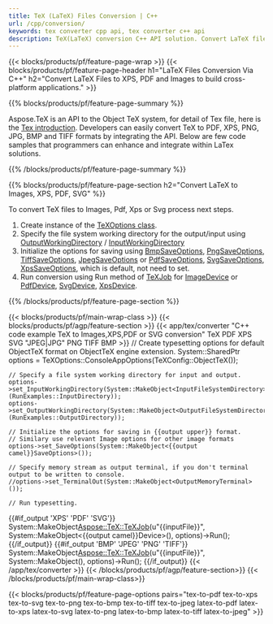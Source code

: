 ```yaml
---
title: TeX (LaTeX) Files Conversion | C++
url: /cpp/conversion/
keywords: tex converter cpp api, tex converter c++ api
description: TeX(LaTeX) conversion C++ API solution. Convert LaTeX files to PDF, XPS and Images including PNG, JPEG, TIFF, BMP with few lines of C++ code.
---
```


{{< blocks/products/pf/feature-page-wrap >}}
{{< blocks/products/pf/feature-page-header h1="LaTeX Files Conversion Via C++" h2="Convert LaTeX Files to XPS, PDF and Images to build cross-platform applications." >}}

{{% blocks/products/pf/feature-page-summary %}}


Aspose.TeX is an API to the Object TeX system, for detail of Tex file, here is the [Tex introduction](https://docs.aspose.com/tex/cpp/what-is-tex/). Developers can easily convert TeX to PDF, XPS, PNG, JPG, BMP and TIFF formats by integrating the API. Below are few code samples that programmers can enhance and integrate within LaTex solutions.



{{% /blocks/products/pf/feature-page-summary  %}}

{{% blocks/products/pf/feature-page-section  h2="Convert LaTeX to Images, XPS, PDF, SVG" %}}

To convert TeX files to Images, Pdf, Xps or Svg process next steps. 
1. Create instance of the [TeXOptions class](https://reference.aspose.com/tex/cpp/class/aspose.te_x.te_x_options).
2. Specify the file system working directory for the output/input using [OutputWorkingDirectory](https://reference.aspose.com/tex/cpp/class/aspose.te_x.te_x_options#aa4f4ea6dab7db5ba1b40800495f16f63)  / [InputWorkingDirectory](https://reference.aspose.com/tex/cpp/class/aspose.te_x.te_x_options#aa4f4ea6dab7db5ba1b40800495f16f63)
3. Initialize the options for saving using [BmpSaveOptions](https://reference.aspose.com/tex/cpp/class/aspose.te_x.presentation.image.bmp_save_options),
[PngSaveOptions](https://reference.aspose.com/tex/cpp/class/aspose.te_x.presentation.image.png_save_options), 
[TiffSaveOptions](https://reference.aspose.com/tex/cpp/class/aspose.te_x.presentation.image.tiff_save_options),
[JpegSaveOptions](https://reference.aspose.com/tex/cpp/class/aspose.te_x.presentation.image.jpeg_save_options)
 or [PdfSaveOptions](https://reference.aspose.com/tex/cpp/class/aspose.te_x.presentation.pdf.pdf_save_options), 
[SvgSaveOptions](https://reference.aspose.com/tex/cpp/class/aspose.te_x.presentation.svg.svg_save_options), 
[XpsSaveOptions](https://reference.aspose.com/tex/cpp/class/aspose.te_x.presentation.xps.xps_save_options), which is default, not need to set.
4. Run conversion using Run method of [TeXJob](https://reference.aspose.com/tex/cpp/class/aspose.te_x.te_x_job) for 
[ImageDevice](https://reference.aspose.com/tex/cpp/class/aspose.te_x.presentation.image.image_device) or
[PdfDevice](https://reference.aspose.com/tex/cpp/class/aspose.te_x.presentation.pdf.pdf_device),
[SvgDevice](https://reference.aspose.com/tex/cpp/class/aspose.te_x.presentation.svg.svg_device),
[XpsDevice](https://reference.aspose.com/tex/cpp/class/aspose.te_x.presentation.xps.xps_device).

{{% /blocks/products/pf/feature-page-section %}}

{{< blocks/products/pf/main-wrap-class >}}
{{< blocks/products/pf/agp/feature-section >}}
{{< app/tex/converter "C++ code example TeX to Images,XPS,PDF or SVG conversion" TeX PDF XPS SVG "JPEG|JPG" PNG TIFF BMP >}}
    // Create typesetting options for default ObjectTeX format on ObjectTeX engine extension.
    System::SharedPtr<TeXOptions> options = TeXOptions::ConsoleAppOptions(TeXConfig::ObjectTeX());

    // Specify a file system working directory for input and output.
    options->set_InputWorkingDirectory(System::MakeObject<InputFileSystemDirectory>(RunExamples::InputDirectory));
    options->set_OutputWorkingDirectory(System::MakeObject<OutputFileSystemDirectory>(RunExamples::OutputDirectory));

    // Initialize the options for saving in {{output upper}} format. 
    // Similary use relevant Image options for other image formats
    options->set_SaveOptions(System::MakeObject<{{output camel}}SaveOptions>());

    // Specify memory stream as output terminal, if you don't terminal output to be written to console.
    //options->set_TerminalOut(System::MakeObject<OutputMemoryTerminal>());

    // Run typesetting.
{{#if_output 'XPS' 'PDF' 'SVG'}}
    System::MakeObject<Aspose::TeX::TeXJob>(u"{{inputFile}}", System::MakeObject<{{output camel}}Device>(), options)->Run();
{{/if_output}}
{{#if_output 'BMP' 'JPEG' 'PNG' 'TIFF'}}
    System::MakeObject<Aspose::TeX::TeXJob>(u"{{inputFile}}", System::MakeObject<ImageDevice>(), options)->Run();
{{/if_output}}
{{< /app/tex/converter >}}
{{< /blocks/products/pf/agp/feature-section>}}
{{< /blocks/products/pf/main-wrap-class>}}

{{< blocks/products/pf/feature-page-options pairs="tex-to-pdf tex-to-xps tex-to-svg tex-to-png tex-to-bmp tex-to-tiff tex-to-jpeg latex-to-pdf latex-to-xps latex-to-svg latex-to-png latex-to-bmp latex-to-tiff latex-to-jpeg" >}}
